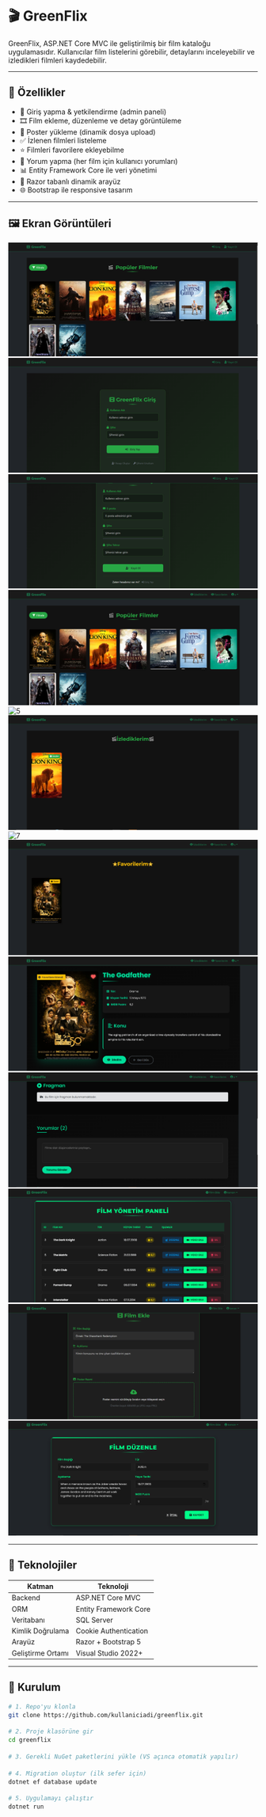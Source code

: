 # 🎬 GreenFlix

GreenFlix, ASP.NET Core MVC ile geliştirilmiş bir film kataloğu uygulamasıdır. Kullanıcılar film listelerini görebilir, detaylarını inceleyebilir ve izledikleri filmleri kaydedebilir.

---

## 🚀 Özellikler

- 🔐 Giriş yapma & yetkilendirme (admin paneli)
- 🎞️ Film ekleme, düzenleme ve detay görüntüleme
- 📁 Poster yükleme (dinamik dosya upload)
- ✅ İzlenen filmleri listeleme
- ⭐ Filmleri favorilere ekleyebilme
- 💬 Yorum yapma (her film için kullanıcı yorumları)
- 📊 Entity Framework Core ile veri yönetimi
- 🧭 Razor tabanlı dinamik arayüz
- 🌐 Bootstrap ile responsive tasarım

---

## 🖼️ Ekran Görüntüleri
![1](GreenFlix/1.PNG)
![2](GreenFlix/2.png)
![3](GreenFlix/3.png)
![4](GreenFlix/4.png)
![5](GreenFlix/5.png)
![6](GreenFlix/6.png)
![7](GreenFlix/7.png)
![8](GreenFlix/8.png)
![9](GreenFlix/9.png)
![10](GreenFlix/10.png)
![11](GreenFlix/11.png)
![12](GreenFlix/12.png)
![13](GreenFlix/13.png)

---

## 🧱 Teknolojiler

| Katman              | Teknoloji                  |
|---------------------|----------------------------|
| Backend             | ASP.NET Core MVC           |
| ORM                 | Entity Framework Core      |
| Veritabanı          | SQL Server                 |
| Kimlik Doğrulama    | Cookie Authentication      |
| Arayüz              | Razor + Bootstrap 5        |
| Geliştirme Ortamı   | Visual Studio 2022+        |

---

## 🔧 Kurulum

```bash
# 1. Repo'yu klonla
git clone https://github.com/kullaniciadi/greenflix.git

# 2. Proje klasörüne gir
cd greenflix

# 3. Gerekli NuGet paketlerini yükle (VS açınca otomatik yapılır)

# 4. Migration oluştur (ilk sefer için)
dotnet ef database update

# 5. Uygulamayı çalıştır
dotnet run
